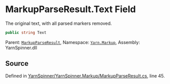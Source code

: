 # MarkupParseResult.Text Field

The original text, with all parsed markers removed.


```csharp
public string Text
```



<div class="class-metadata">

Parent: [`MarkupParseResult`](/api/csharp/yarn.markup/markupparseresult.md), Namespace: [`Yarn.Markup`](/api/csharp/yarn.markup/README.md), Assembly: YarnSpinner.dll
</div>

## Source
Defined in [YarnSpinner/YarnSpinner.Markup/MarkupParseResult.cs](https://github.com/YarnSpinnerTool/YarnSpinner//blob/develop/YarnSpinner/YarnSpinner.Markup/MarkupParseResult.cs#L45), line 45.
